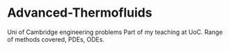 # Advanced-Thermofluids
Uni of Cambridge engineering problems
Part of my teaching at UoC. Range of methods covered, PDEs, ODEs. 
